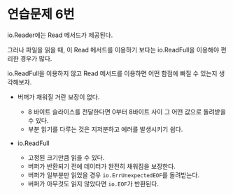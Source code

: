# 연습문제 6번
io.Reader에는 Read 메서드가 제공된다.

그러나 파일을 읽을 때, 이 Read 메서드를 이용하기 보다는 io.ReadFull을 이용해야 편리한 경우가 많다.

io.ReadFull을 이용하지 않고 Read 메서드를 이용하면 어떤 함점에 빠질 수 있는지 생각해보자.

* 버퍼가 채워질 거란 보장이 없다.
    * 8 바이트 슬라이스를 전달한다면 0부터 8바이트 사이 그 어떤 값으로 돌려받을 수 있다.
    * 부분 읽기를 다루는 것은 지저분하고 에러를 발생시키기 쉽다.

* io.ReadFull
    * 고정된 크기만큼 읽을 수 있다.
    * 버퍼가 반환되기 전에 데이터가 완전히 채워짐을 보장한다.
    * 버퍼가 일부분만 읽었을 경우 `io.ErrUnexpectedEOF`를 돌려받는다.
    * 버퍼가 아무것도 읽지 않았다면 `io.EOF`가 반환된다.
